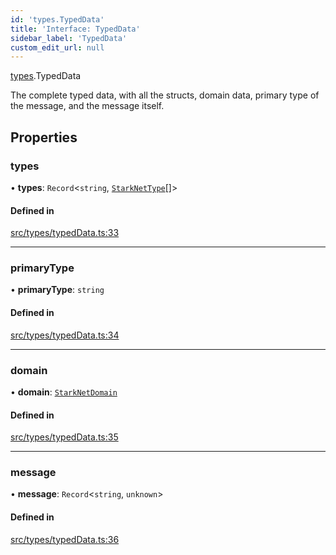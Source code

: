 ```yaml
---
id: 'types.TypedData'
title: 'Interface: TypedData'
sidebar_label: 'TypedData'
custom_edit_url: null
---
```


[types](../namespaces/types.md).TypedData

The complete typed data, with all the structs, domain data, primary type of the message, and the message itself.

## Properties

### types

• **types**: `Record`<`string`, [`StarkNetType`](../namespaces/types.md#starknettype)[]\>

#### Defined in

[src/types/typedData.ts:33](https://github.com/starknet-io/starknet.js/blob/v5.24.2/src/types/typedData.ts#L33)

---

### primaryType

• **primaryType**: `string`

#### Defined in

[src/types/typedData.ts:34](https://github.com/starknet-io/starknet.js/blob/v5.24.2/src/types/typedData.ts#L34)

---

### domain

• **domain**: [`StarkNetDomain`](types.StarkNetDomain.md)

#### Defined in

[src/types/typedData.ts:35](https://github.com/starknet-io/starknet.js/blob/v5.24.2/src/types/typedData.ts#L35)

---

### message

• **message**: `Record`<`string`, `unknown`\>

#### Defined in

[src/types/typedData.ts:36](https://github.com/starknet-io/starknet.js/blob/v5.24.2/src/types/typedData.ts#L36)
